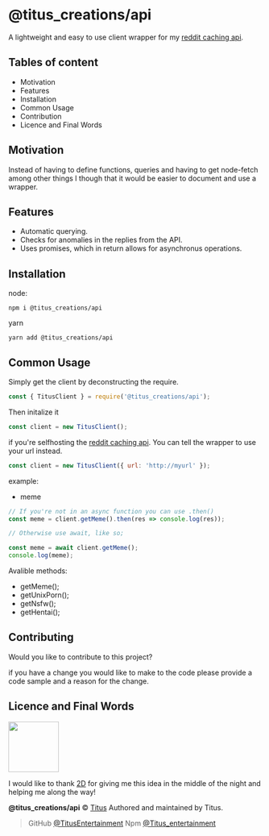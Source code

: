 # @titus_creations/api

A lightweight and easy to use client wrapper for my [reddit caching api](https://titusentertainment/fetch-api).

## Tables of content

- Motivation
- Features
- Installation
- Common Usage
- Contribution
- Licence and Final Words

## Motivation

Instead of having to define functions, queries and having to get node-fetch among other things I though that it would be easier to document and use a wrapper.

## Features

- Automatic querying.
- Checks for anomalies in the replies from the API.
- Uses promises, which in return allows for asynchronus operations.

## Installation

node:

    npm i @titus_creations/api

yarn

    yarn add @titus_creations/api

## Common Usage

Simply get the client by deconstructing the require.

```js
const { TitusClient } = require('@titus_creations/api');
```

Then initalize it

```js
const client = new TitusClient();
```

if you're selfhosting the [reddit caching api](https://titusentertainment/fetch-api). You can tell the wrapper to use your url instead.

```js
const client = new TitusClient({ url: 'http://myurl' });
```

example:

- meme

```js
// If you're not in an async function you can use .then()
const meme = client.getMeme().then(res => console.log(res));

// Otherwise use await, like so;

const meme = await client.getMeme();
console.log(meme);
```

Avalible methods:

- getMeme();
- getUnixPorn();
- getNsfw();
- getHentai();

## Contributing

Would you like to contribute to this project?

if you have a change you would like to make to the code please provide a code sample and a reason for the change.

## Licence and Final Words

<img src="https://i.imgur.com/rAvP1k0.jpg" width="100" >

I would like to thank [2D]() for giving me this idea in the middle of the night and helping me along the way!

**@titus_creations/api** © [Titus](https://github.com/TitusEntertainment)
Authored and maintained by Titus.

> GitHub [@TitusEntertainment](https://github.com/Titus)
> Npm [@Titus_entertainment](https://github.com/LolWastedJS)
